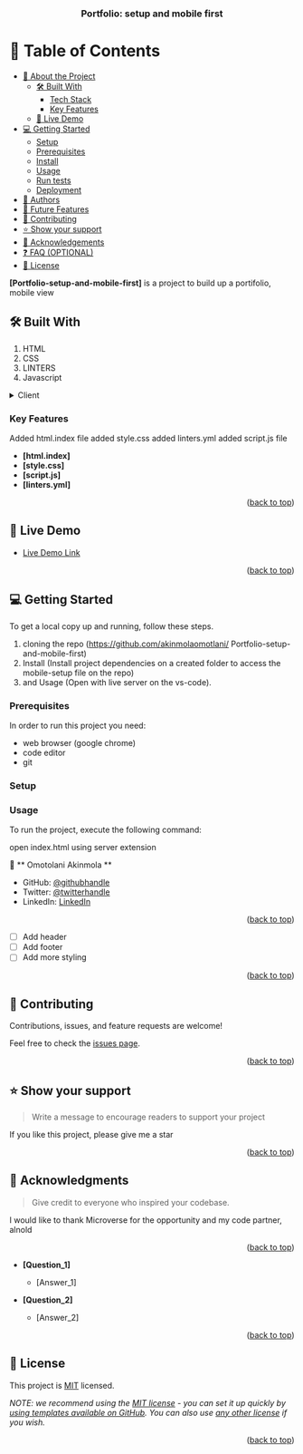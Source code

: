 <a name="readme-top"></a>

<div align="center">
 
  <h3><b>Portfolio: setup and mobile first</b></h3>

</div>

<!-- TABLE OF CONTENTS -->

# 📗 Table of Contents

- [📖 About the Project](#about-project)
  - [🛠 Built With](#built-with)
    - [Tech Stack](#tech-stack)
    - [Key Features](#key-features)
  - [🚀 Live Demo](#live-demo)
- [💻 Getting Started](#getting-started)
  - [Setup](#setup)
  - [Prerequisites](#prerequisites)
  - [Install](#install)
  - [Usage](#usage)
  - [Run tests](#run-tests)
  - [Deployment](#triangular_flag_on_post-deployment)
- [👥 Authors](#authors)
- [🔭 Future Features](#future-features)
- [🤝 Contributing](#contributing)
- [⭐️ Show your support](#support)
- [🙏 Acknowledgements](#acknowledgements)
- [❓ FAQ (OPTIONAL)](#faq)
- [📝 License](#license)

<!-- PROJECT DESCRIPTION -->

**[Portfolio-setup-and-mobile-first]** is a project to build up a portifolio, mobile view

## 🛠 Built With <a name="built-with"></a>

1. HTML
2. CSS
3. LINTERS
4. Javascript

<details>
  <summary>Client</summary>
  <ul>
    <li><a href="https://reactjs.org/">html</a></li>
    <li><a href="https://reactjs.org/">css</a></li>
  </ul>
</details>

<!-- Features -->

### Key Features <a name="key-features"></a>

Added html.index file
added style.css
added linters.yml
added script.js file

- **[html.index]**
- **[style.css]**
- **[script.js]**
- **[linters.yml]**

<p align="right">(<a href="#readme-top">back to top</a>)</p>

<!-- LIVE DEMO -->

## 🚀 Live Demo <a name="live-demo"></a>

- [Live Demo Link](https://akinmolaomotlani.github.io/Portfolio-setup-and-mobile-first/)

<p align="right">(<a href="#readme-top">back to top</a>)</p>

<!-- GETTING STARTED -->

## 💻 Getting Started <a name="getting-started"></a>

To get a local copy up and running, follow these steps.

1. cloning the repo (https://github.com/akinmolaomotlani/ Portfolio-setup-and-mobile-first)
2. Install (Install project dependencies on a created folder to access the mobile-setup file on the repo)
3. and Usage (Open with live server on the vs-code).

### Prerequisites

In order to run this project you need:

- web browser (google chrome)
- code editor
- git

### Setup

<!--
  cd my-folder
  git clone https://github.com/akinmolaomotlani/Portfolio-setup-and-mobile-first/pull/1
--->

### Usage

To run the project, execute the following command:

open index.html using server extension

<!--
Example command:
### Install

Install this project with the github link

<p align="right">(<a href="#readme-top">back to top</a>)</p>

<!-- AUTHORS -->

👤 ** Omotolani Akinmola **

- GitHub: [@githubhandle](https://github.com/akinmolaomotlani)
- Twitter: [@twitterhandle](https://twitter.com/AgbayemiAkinmola)
- LinkedIn: [LinkedIn](https://linkedin.com/in/linkedinhandle)

<p align="right">(<a href="#readme-top">back to top</a>)</p>

<!-- FUTURE FEATURES -->

- [ ] Add header
- [ ] Add footer
- [ ] Add more styling

<p align="right">(<a href="#readme-top">back to top</a>)</p>

<!-- CONTRIBUTING -->

## 🤝 Contributing <a name="contributing"></a>

Contributions, issues, and feature requests are welcome!

Feel free to check the [issues page](../../issues/).

<p align="right">(<a href="#readme-top">back to top</a>)</p>

<!-- SUPPORT -->

## ⭐️ Show your support <a name="support"></a>

> Write a message to encourage readers to support your project

If you like this project, please give me a star

<p align="right">(<a href="#readme-top">back to top</a>)</p>

<!-- ACKNOWLEDGEMENTS -->

## 🙏 Acknowledgments <a name="acknowledgements"></a>

> Give credit to everyone who inspired your codebase.

I would like to thank Microverse for the opportunity and my code partner, alnold

<p align="right">(<a href="#readme-top">back to top</a>)</p>

<!-- FAQ (optional) -->

- **[Question_1]**

  - [Answer_1]

- **[Question_2]**

  - [Answer_2]

<p align="right">(<a href="#readme-top">back to top</a>)</p>

<!-- LICENSE -->

## 📝 License <a name="license"></a>

This project is [MIT](./LICENSE) licensed.

_NOTE: we recommend using the [MIT license](https://choosealicense.com/licenses/mit/) - you can set it up quickly by [using templates available on GitHub](https://docs.github.com/en/communities/setting-up-your-project-for-healthy-contributions/adding-a-license-to-a-repository). You can also use [any other license](https://choosealicense.com/licenses/) if you wish._

<p align="right">(<a href="#readme-top">back to top</a>)</p>
<a name="readme-top"></a>
